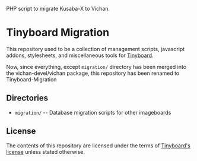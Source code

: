 PHP script to migrate Kusaba-X to Vichan.

# Tinyboard Migration
This repository used to be a collection of management scripts, javascript
addons, stylesheets, and miscellaneous tools for
[Tinyboard](http://github.com/savetheinternet/Tinyboard).

Now, since everything, except ```migration/``` directory has been
merged into the vichan-devel/vichan package, this repository has
been renamed to Tinyboard-Migration

## Directories
*	```migration/``` -- Database migration scripts for other imageboards

## License
The contents of this repository are licensed under the terms of [Tinyboard's license](https://github.com/savetheinternet/Tinyboard/blob/master/LICENSE.md) unless stated otherwise.
